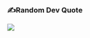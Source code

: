 


### ✍️Random Dev Quote
![](https://quotes-github-readme.vercel.app/api?type=horizontal&theme=radical)

